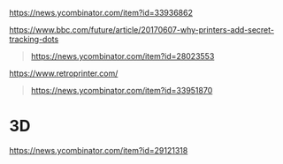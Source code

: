 https://news.ycombinator.com/item?id=33936862

https://www.bbc.com/future/article/20170607-why-printers-add-secret-tracking-dots
> https://news.ycombinator.com/item?id=28023553

https://www.retroprinter.com/
> https://news.ycombinator.com/item?id=33951870

# 3D
https://news.ycombinator.com/item?id=29121318